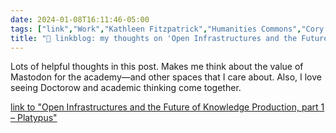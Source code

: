 ```yaml
---
date: 2024-01-08T16:11:46-05:00
tags: ["link","Work","Kathleen Fitzpatrick","Humanities Commons","Cory Doctorow","open access","scholarly communication","Mastodon","fediverse","infrastructure"]
title: "🔗 linkblog: my thoughts on 'Open Infrastructures and the Future of Knowledge Production, part 1 – Platypus'"
---
```

Lots of helpful thoughts in this post. Makes me think about the value of Mastodon for the academy—and other spaces that I care about. Also, I love seeing Doctorow and academic thinking come together.

[link to "Open Infrastructures and the Future of Knowledge Production, part 1 – Platypus"](https://team.hcommons.org/2024/01/05/open-infrastructures-and-the-future-of-knowledge-production-part-1/)